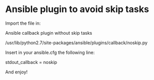 # Ansible plugin to avoid skip tasks

Import the file in: 

Ansible callback plugin without skip tasks

/usr/lib/python2.7/site-packages/ansible/plugins/callback/noskip.py

Insert in your ansible.cfg the following line:

stdout_callback = noskip

And enjoy!
